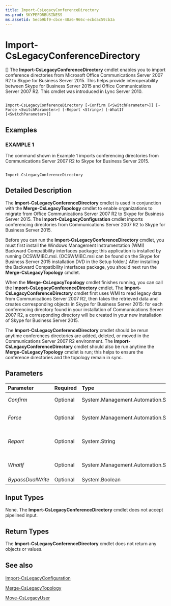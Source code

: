 ```yaml
---
title: Import-CsLegacyConferenceDirectory
ms.prod: SKYPEFORBUSINESS
ms.assetid: 5ecb9bf9-cbce-48a6-966c-ecbdac59cb3a
---
```



# Import-CsLegacyConferenceDirectory
[]
The **Import-CsLegacyConferenceDirectory** cmdlet enables you to import conference directories from Microsoft Office Communications Server 2007 R2 to Skype for Business Server 2015. This helps provide interoperability between Skype for Business Server 2015 and Office Communications Server 2007 R2. This cmdlet was introduced in Lync Server 2010.
  
    
    


```

Import-CsLegacyConferenceDirectory [-Confirm [<SwitchParameter>]] [-Force <SwitchParameter>] [-Report <String>] [-WhatIf [<SwitchParameter>]]

```


## Examples


  
    
    

### EXAMPLE 1

The command shown in Example 1 imports conferencing directories from Communications Server 2007 R2 to Skype for Business Server 2015. 
  
    
    

```

Import-CsLegacyConferenceDirectory
```


## Detailed Description

The **Import-CsLegacyConferenceDirectory** cmdlet is used in conjunction with the **Merge-CsLegacyTopology** cmdlet to enable organizations to migrate from Office Communications Server 2007 R2 to Skype for Business Server 2015. The **Import-CsLegacyConfiguration** cmdlet imports conferencing directories from Communications Server 2007 R2 to Skype for Business Server 2015.
  
    
    
Before you can run the **Import-CsLegacyConferenceDirectory** cmdlet, you must first install the Windows Management Instrumentation (WMI) Backward Compatibility interfaces package; this application is installed by running OCSWMIBC.msi. (OCSWMIBC.msi can be found on the Skype for Business Server 2015 installation DVD in the Setup folder.) After installing the Backward Compatibility interfaces package, you should next run the **Merge-CsLegacyTopology** cmdlet.
  
    
    
When the **Merge-CsLegacyTopology** cmdlet finishes running, you can call the **Import-CsLegacyConferenceDirectory** cmdlet. The **Import-CsLegacyConferenceDirectory** cmdlet first uses WMI to read legacy data from Communications Server 2007 R2, then takes the retrieved data and creates corresponding objects in Skype for Business Server 2015: for each conferencing directory found in your installation of Communications Server 2007 R2, a corresponding directory will be created in your new installation of Skype for Business Server 2015.
  
    
    
The **Import-CsLegacyConferenceDirectory** cmdlet should be rerun anytime conferences directories are added, deleted, or moved in the Communications Server 2007 R2 environment. The **Import-CsLegacyConferenceDirectory** cmdlet should also be run anytime the **Merge-CsLegacyTopology** cmdlet is run; this helps to ensure the conference directories and the topology remain in sync.
  
    
    

## Parameters



|**Parameter**|**Required**|**Type**|**Description**|
|:-----|:-----|:-----|:-----|
| _Confirm_ <br/> |Optional  <br/> |System.Management.Automation.SwitchParameter  <br/> |Prompts you for confirmation before executing the command.  <br/> |
| _Force_ <br/> |Optional  <br/> |System.Management.Automation.SwitchParameter  <br/> |Suppresses the display of any non-fatal error message that might occur when running the command.  <br/> |
| _Report_ <br/> |Optional  <br/> |System.String  <br/> |Enables you to specify a file path for the log file created when the cmdlet runs. For example:  `-Report "C:\\Logs\\ImportDirectories.html"` <br/> |
| _WhatIf_ <br/> |Optional  <br/> |System.Management.Automation.SwitchParameter  <br/> |Describes what would happen if you executed the command without actually executing the command.  <br/> |
| _BypassDualWrite_ <br/> |Optional  <br/> |System.Boolean  <br/> |PARAMVALUE: $true | $false  <br/> |
   

## Input Types

None. The **Import-CsLegacyConferenceDirectory** cmdlet does not accept pipelined input.
  
    
    

## Return Types

The **Import-CsLegacyConferenceDirectory** cmdlet does not return any objects or values.
  
    
    

## See also


#### 


  
    
    
 [Import-CsLegacyConfiguration](import-cslegacyconfiguration.md)
  
    
    
 [Merge-CsLegacyTopology](merge-cslegacytopology.md)
  
    
    
 [Move-CsLegacyUser](move-cslegacyuser.md)
